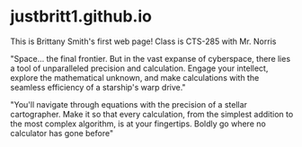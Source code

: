 # justbritt1.github.io

This is Brittany Smith's first web page!
Class is CTS-285 with Mr. Norris

"Space... the final frontier. But in the vast expanse of cyberspace, there lies a tool of unparalleled precision and calculation. Engage your intellect, explore the mathematical unknown, and make calculations with the seamless efficiency of a starship's warp drive."

"You'll navigate through equations with the precision of a stellar cartographer. Make it so that every calculation, from the simplest addition to the most complex algorithm, is at your fingertips. Boldly go where no calculator has gone before"


